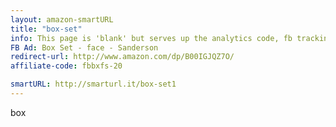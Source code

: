 ```yaml
---
layout: amazon-smartURL
title: "box-set"
info: This page is 'blank' but serves up the analytics code, fb tracking pixel, and amazon affiliate link before forwarding to Amazon.
FB Ad: Box Set - face - Sanderson
redirect-url: http://www.amazon.com/dp/B00IGJQZ7O/
affiliate-code: fbbxfs-20

smartURL: http://smarturl.it/box-set1
---
```

box